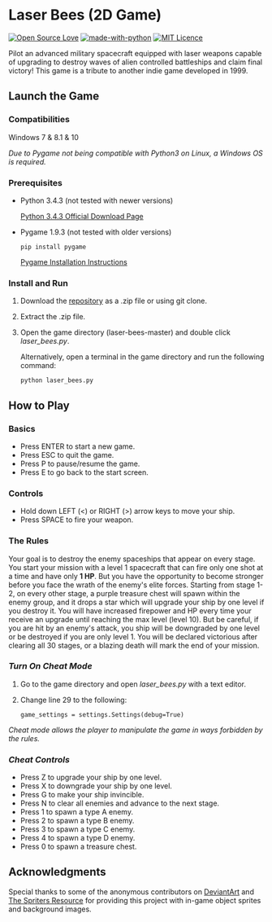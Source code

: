 # Laser Bees (2D Game)
[![Open Source Love](https://badges.frapsoft.com/os/v1/open-source.png?v=103)](https://github.com/ellerbrock/open-source-badges/)
[![made-with-python](https://img.shields.io/badge/Made%20with-Python-1f425f.svg)](https://www.python.org/)
[![MIT Licence](https://img.shields.io/packagist/l/doctrine/orm.svg)](https://opensource.org/licenses/mit-license.php)

Pilot an advanced military spacecraft equipped with laser weapons capable of upgrading to destroy waves of alien controlled battleships and claim final victory! This game is a tribute to another indie game developed in 1999.

## Launch the Game
### Compatibilities
Windows 7 & 8.1 & 10

*Due to Pygame not being compatible with Python3 on Linux, a Windows OS is required.*
### Prerequisites
* Python 3.4.3 (not tested with newer versions)

	[Python 3.4.3 Official Download Page](https://www.python.org/downloads/release/python-343/)

* Pygame 1.9.3 (not tested with older versions)

	`pip install pygame`

    [Pygame Installation Instructions](https://www.pygame.org/wiki/GettingStarted)

### Install and Run
1. Download the [repository](https://github.com/Kairn/laser-bees-new) as a .zip file or using git clone.
2. Extract the .zip file.
3. Open the game directory (laser-bees-master) and double click *laser_bees.py*.

	Alternatively, open a terminal in the game directory and run the following command:

    `python laser_bees.py`

## How to Play
### Basics
* Press ENTER to start a new game.
* Press ESC to quit the game.
* Press P to pause/resume the game.
* Press E to go back to the start screen.

### Controls
* Hold down LEFT (<) or RIGHT (>) arrow keys to move your ship.
* Press SPACE to fire your weapon.

### The Rules
Your goal is to destroy the enemy spaceships that appear on every stage. You start your mission with a level 1 spacecraft that can fire only one shot at a time and have only **1 HP**. But you have the opportunity to become stronger before you face the wrath of the enemy's elite forces. Starting from stage 1-2, on every other stage, a purple treasure chest will spawn within the enemy group, and it drops a star which will upgrade your ship by one level if you destroy it. You will have increased firepower and HP every time your receive an upgrade until reaching the max level (level 10). But be careful, if you are hit by an enemy's attack, you ship will be downgraded by one level or be destroyed if you are only level 1. You will be declared victorious after clearing all 30 stages, or a blazing death will mark the end of your mission.

### *Turn On Cheat Mode*
1. Go to the game directory and open *laser_bees.py* with a text editor.
2. Change line 29 to the following:

	`game_settings = settings.Settings(debug=True)`

*Cheat mode allows the player to manipulate the game in ways forbidden by the rules.*

### *Cheat Controls*
* Press Z to upgrade your ship by one level.
* Press X to downgrade your ship by one level.
* Press G to make your ship invincible.
* Press N to clear all enemies and advance to the next stage.
* Press 1 to spawn a type A enemy.
* Press 2 to spawn a type B enemy.
* Press 3 to spawn a type C enemy.
* Press 4 to spawn a type D enemy.
* Press 0 to spawn a treasure chest.

## Acknowledgments
Special thanks to some of the anonymous contributors on [DeviantArt](https://www.deviantart.com/) and [The Spriters Resource](https://www.spriters-resource.com) for providing this project with in-game object sprites and background images.
